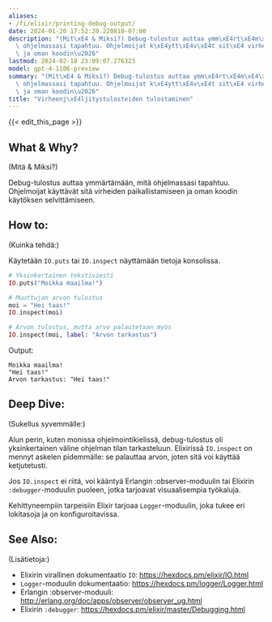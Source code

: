 ```yaml
---
aliases:
- /fi/elixir/printing-debug-output/
date: 2024-01-20 17:52:20.220810-07:00
description: "(Mit\xE4 & Miksi?) Debug-tulostus auttaa ymm\xE4rt\xE4m\xE4\xE4n, mit\xE4\
  \ ohjelmassasi tapahtuu. Ohjelmoijat k\xE4ytt\xE4v\xE4t sit\xE4 virheiden paikallistamiseen\
  \ ja oman koodin\u2026"
lastmod: 2024-02-18 23:09:07.276323
model: gpt-4-1106-preview
summary: "(Mit\xE4 & Miksi?) Debug-tulostus auttaa ymm\xE4rt\xE4m\xE4\xE4n, mit\xE4\
  \ ohjelmassasi tapahtuu. Ohjelmoijat k\xE4ytt\xE4v\xE4t sit\xE4 virheiden paikallistamiseen\
  \ ja oman koodin\u2026"
title: "Virheenj\xE4ljitystulosteiden tulostaminen"
---
```


{{< edit_this_page >}}

## What & Why?
(Mitä & Miksi?)

Debug-tulostus auttaa ymmärtämään, mitä ohjelmassasi tapahtuu. Ohjelmoijat käyttävät sitä virheiden paikallistamiseen ja oman koodin käytöksen selvittämiseen.

## How to:
(Kuinka tehdä:)

Käytetään `IO.puts` tai `IO.inspect` näyttämään tietoja konsolissa.

```elixir
# Yksinkertainen tekstiviesti
IO.puts("Moikka maailma!")

# Muuttujan arvon tulostus
moi = "Hei taas!"
IO.inspect(moi)

# Arvon tulostus, mutta arvo palautetaan myös
IO.inspect(moi, label: "Arvon tarkastus")
```

Output:
```
Moikka maailma!
"Hei taas!"
Arvon tarkastus: "Hei taas!"
```

## Deep Dive:
(Sukellus syvemmälle:)

Alun perin, kuten monissa ohjelmointikielissä, debug-tulostus oli yksinkertainen väline ohjelman tilan tarkasteluun. Elixirissä `IO.inspect` on mennyt askelen pidemmälle: se palauttaa arvon, joten sitä voi käyttää ketjutetusti.

Jos `IO.inspect` ei riitä, voi kääntyä Erlangin :observer-moduulin tai Elixirin `:debugger`-moduulin puoleen, jotka tarjoavat visuaalisempia työkaluja.

Kehittyneempiin tarpeisiin Elixir tarjoaa `Logger`-moduulin, joka tukee eri lokitasoja ja on konfiguroitavissa.

## See Also:
(Lisätietoja:)

- Elixirin virallinen dokumentaatio `IO`: https://hexdocs.pm/elixir/IO.html
- `Logger`-moduulin dokumentaatio: https://hexdocs.pm/logger/Logger.html
- Erlangin :observer-moduuli: http://erlang.org/doc/apps/observer/observer_ug.html
- Elixirin `:debugger`: https://hexdocs.pm/elixir/master/Debugging.html
